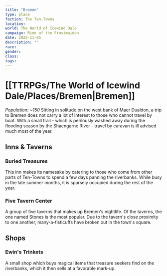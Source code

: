 ```yaml
---
title: "Bremen"
type: place
faction: The Ten-Towns
location: 
world: The World of Icewind Dale
campaign: Rime of the Frostmaiden
date: 2022-11-05
description: ""
race: 
gender: 
class: 
tags: 
---
```

# [[TTRPGs/The World of Icewind Dale/Places/Bremen|Bremen]]
_Population: ~150_
Sitting in solitude on the west bank of Maer Dualdon, a trip to Bremen does not carry a lot of interest to those who cannot travel by boat. With a small trail - which is perilously washed away during the flooding season by the Shaengarne River - travel by caravan is ill advised much most of the year.

## Inns & Taverns
### Buried Treasures
This inn makes its namesake by catering to those who come from other parts of Ten-Towns to spend a few days panning the riverbanks. While busy in the late summer months, it is sparsely occupied during the rest of the year.
### Five Tavern Center
A group of five taverns that makes up Bremen's nightlife. Of the taverns, the one named Stones is the most popular. Due to the tavern's close proximity to one another, many-a-fisticuffs have broken out in the town's square.
## Shops
### Ewin's Trinkets
A small shop which buys magical items that treasure seekers find on the riverbanks, which it then sells at a favorable mark-up.
